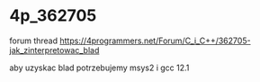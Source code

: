 # 4p_362705
forum thread https://4programmers.net/Forum/C_i_C++/362705-jak_zinterpretowac_blad

aby uzyskac blad potrzebujemy msys2 i gcc 12.1
